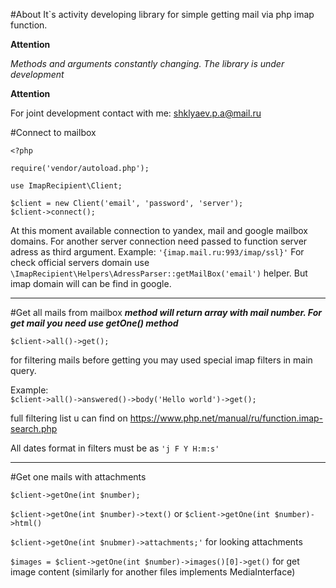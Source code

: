 #About
It`s activity developing library for simple getting mail via php imap function.

**Attention**

_Methods and arguments constantly changing. The library is under development_

**Attention**

For joint development contact with me: shklyaev.p.a@mail.ru

#Connect to mailbox

`<?php`

`require('vendor/autoload.php');`

`use ImapRecipient\Client;`

`$client = new Client('email', 'password', 'server');`
<br />
`$client->connect();`

At this moment available connection to yandex, mail and google mailbox domains. For another server connection need passed to function server adress as third argument. Example: `'{imap.mail.ru:993/imap/ssl}'`
For check official servers domain use `\ImapRecipient\Helpers\AdressParser::getMailBox('email')` helper. But imap domain will can be find in google.


____

#Get all mails from mailbox
_**method will return array with mail number. For get mail you need use getOne() method**_

`$client->all()->get();`

for filtering mails before getting you may used special imap filters in main query.

Example:
<br/>
`$client->all()->answered()->body('Hello world')->get();`

full filtering list u can find on https://www.php.net/manual/ru/function.imap-search.php

All dates format in filters must be as `'j F Y H:m:s'`
____


#Get one mails with attachments

`$client->getOne(int $number);`

`$client->getOne(int $number)->text()` or  `$client->getOne(int $number)->html()` 

`$client->getOne(int $nubmer)->attachments;'` for looking attachments

`$images = $client->getOne(int $number)->images()[0]->get()` for get image content (similarly for another files implements MediaInterface)
